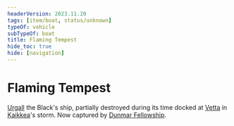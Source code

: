 ```yaml
---
headerVersion: 2023.11.20
tags: [item/boat, status/unknown]
typeOf: vehicle
subTypeOf: boat
title: Flaming Tempest
hide_toc: true
hide: [navigation]
---
```

# Flaming Tempest

[Urgall](<../../people/skaer/urgall-the-black.md>) the Black's ship, partially destroyed during its time docked at [Vetta](<../../gazetteer/western-green-sea/skaerhem/vetta.md>) in [Kaikkea](<../../cosmology/gods/incorporeal-gods/kaikkea.md>)'s storm. Now captured by [Dunmar Fellowship](<../../people/pcs/dunmar-fellowship/dunmar-fellowship.md>). 